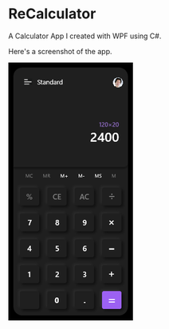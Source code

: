 # ReCalculator
A Calculator App I created with WPF using C#.

Here's a screenshot of the app.

![alt text](ReCalculator/Images/screenshot.png?raw=true)
